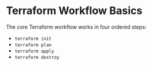 # Terraform Workflow Basics

The core Terraform workflow works in four ordered steps: 
- ```terraform init```
- ```terraform plan```
- ```terraform apply```
- ```terraform destroy```
